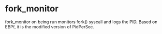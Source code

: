 # fork_monitor
fork_monitor on being run monitors fork() syscall and logs the PID. Based on EBPf, it is the modified version of PidPerSec. 
